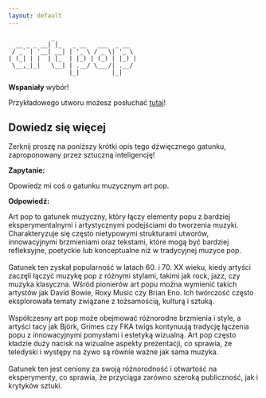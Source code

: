 ```yaml
---
layout: default
---
```


```
            _                       
  __ _ _ __| |_   _ __   ___  _ __  
 / _` | '__| __| | '_ \ / _ \| '_ \ 
| (_| | |  | |_  | |_) | (_) | |_) |
 \__,_|_|   \__| | .__/ \___/| .__/ 
                 |_|         |_|    
```
**Wspaniały** wybór!

Przykładowego utworu możesz posłuchać [tutaj](https://p.scdn.co/mp3-preview/559376c76e6833bf834b2cd49190be0c1531a456)!
## Dowiedz się więcej
Zerknij proszę na poniższy krótki opis tego dźwięcznego gatunku, zaproponowany przez sztuczną inteligencję!



**Zapytanie:**

Opowiedz mi coś o gatunku muzycznym art pop.

**Odpowiedź:**

Art pop to gatunek muzyczny, który łączy elementy popu z bardziej eksperymentalnymi i artystycznymi podejściami do tworzenia muzyki. Charakteryzuje się często nietypowymi strukturami utworów, innowacyjnymi brzmieniami oraz tekstami, które mogą być bardziej refleksyjne, poetyckie lub konceptualne niż w tradycyjnej muzyce pop.<br><br>Gatunek ten zyskał popularność w latach 60. i 70. XX wieku, kiedy artyści zaczęli łączyć muzykę pop z różnymi stylami, takimi jak rock, jazz, czy muzyka klasyczna. Wśród pionierów art popu można wymienić takich artystów jak David Bowie, Roxy Music czy Brian Eno. Ich twórczość często eksplorowała tematy związane z tożsamością, kulturą i sztuką.<br><br>Współczesny art pop może obejmować różnorodne brzmienia i style, a artyści tacy jak Björk, Grimes czy FKA twigs kontynuują tradycję łączenia popu z innowacyjnymi pomysłami i estetyką wizualną. Art pop często kładzie duży nacisk na wizualne aspekty prezentacji, co sprawia, że teledyski i występy na żywo są równie ważne jak sama muzyka. <br><br>Gatunek ten jest ceniony za swoją różnorodność i otwartość na eksperymenty, co sprawia, że przyciąga zarówno szeroką publiczność, jak i krytyków sztuki.
